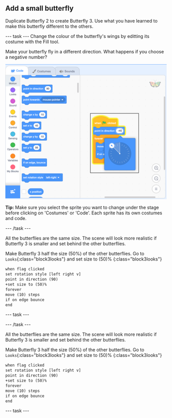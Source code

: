 ## Add a small butterfly

Duplicate Butterfly 2 to create Butterfly 3. Use what you have learned to make this butterfly different to the others. 

--- task ---
Change the colour of the butterfly's wings by editting its costume with the Fill tool.

Make your butterfly fly in a different direction. What happens if you choose a negative number?

![Butterfly 3](images/butterfly-3-example.png)

__Tip:__ Make sure you select the sprite you want to change under the stage before clicking on 'Costumes' or 'Code'. Each sprite has its own costumes and code. 

--- /task ---

All the butterflies are the same size. The scene will look more realistic if Butterfly 3 is smaller and set behind the other butterflies.

Make Butterfly 3 half the size (50%) of the other butterflies. Go to `Looks`{:class="block3looks"} and set size to (50)% {:class="block3looks"}

```blocks3
when flag clicked
set rotation style [left right v]
point in direction (90)
+set size to (50)%
forever
move (10) steps
if on edge bounce
end
```
--- task ---

--- /task ---

All the butterflies are the same size. The scene will look more realistic if Butterfly 3 is smaller and set behind the other butterflies.

Make Butterfly 3 half the size (50%) of the other butterflies. Go to `Looks`{:class="block3looks"} and set size to (50)% {:class="block3looks"}

```blocks3
when flag clicked
set rotation style [left right v]
point in direction (90)
+set size to (50)%
forever
move (10) steps
if on edge bounce
end
```
--- task ---


